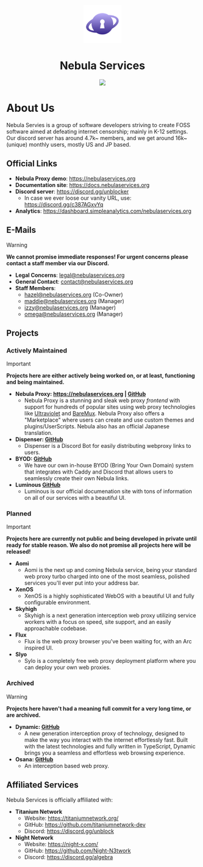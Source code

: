 <p align="center">
  <kbd>
    <a href="https://nebulaservices.org">
      <img width="100px" src="https://github.com/NebulaServices/.github/blob/b79200185ac63062257c4de1c4f37aae4f0aba2f/profile/nebula.png">
    </a>
  </kbd>
</p>
<h1 align="center">Nebula Services</h1>
<p align="center">
  <a href="https://discord.gg/unblocker"><img height="30px" src="https://img.shields.io/badge/Discord-7289DA?style=for-the-badge&logo=discord&logoColor=white"><img></a>
</p>

# About Us
Nebula Servies is a group of software developers striving to create FOSS software aimed at defeating internet censorship; mainly in K-12 settings. Our discord server has around 4.7k~ members, and we get around 16k~ (unique) monthly users, mostly US and JP based.

## Official Links
- **Nebula Proxy demo**: https://nebulaservices.org
- **Documentation site**: https://docs.nebulaservices.org
- **Discord server**: https://discord.gg/unblocker
  - In case we ever loose our vanity URL, use: https://discord.gg/c387AGxvYq
- **Analytics**: https://dashboard.simpleanalytics.com/nebulaservices.org

## E-Mails
> [!WARNING]
**We cannot promise immediate responses! For urgent concerns please contact a staff member via our Discord.**
- **Legal Concerns**: legal@nebulaservices.org
- **General Contact**: contact@nebulaservices.org
- **Staff Members**:
  - hazel@nebulaservices.org (Co-Owner)
  - maddie@nebulaservices.org (Manager)
  - izzy@nebulaservices.org (Manager)
  - omega@nebulaservices.org (Manager)

##  Projects
### Actively Maintained
> [!IMPORTANT]
**Projects here are either actively being worked on, or at least, functioning and being maintained.**
- **Nebula Proxy: https://nebulaservices.org | [GitHub](https://github.com/NebulaServices/Nebula)**
  - Nebula Proxy is a stunning and sleak web proxy *frontend* with support for hundreds of popular sites using web proxy technologies like [Ultraviolet](https://github.com/titaniumnetwork-dev/ultraviolet) and [BareMux](https://github.com/mercuryworkshop/baremux). Nebula Proxy also offers a "Marketplace" where users can create and use custom themes and plugins/UserScripts. Nebula also has an official Japanese translation.
- **Dispenser: [GitHub](https://github.com/nebulaservices/dispenser)**
  - Dispenser is a Discord Bot for easily distributing webproxy links to users.
- **BYOD: [GitHub](https://github.com/NebulaServices/nebula-byod)**
  - We have our own in-house BYOD (Bring Your Own Domain) system that integrates with Caddy and Discord that allows users to seamlessly create their own Nebula links.
- **Luminous [GitHub](https://github.com/NebulaServices/luminous-docs)**
  - Luminous is our official documenation site with tons of information on all of our services with a beautiful UI.

### Planned
> [!IMPORTANT]
**Projects here are currently not public and being developed in private until ready for stable reason. We also do not promise all projects here will be released!**
- **Aomi**
  - Aomi is the next up and coming Nebula service, being your standard web proxy turbo charged into one of the most seamless, polished services you'll ever put into your address bar.
- **XenOS**
  - XenOS is a highly sophisticated WebOS with a beautiful UI and fully configurable environment.
- **Skyhigh**
  - Skyhigh is a next generation interception web proxy utilizing service workers with a focus on speed, site support, and an easily approachable codebase.
- **Flux**
  - Flux is the web proxy browser you've been waiting for, with an Arc inspired UI.
- **Slyo**
  - Sylo is a completely free web proxy deployment platform where you can deploy your own web proxies.  

### Archived
> [!WARNING]
**Projects here haven't had a meaning full commit for a very long time, or are archived.**
- **Dynamic: [GitHub](https://github.com/NebulaServices/Dynamic)**
  -  A new generation interception proxy of technology, designed to make the way you interact with the internet effortlessly fast. Built with the latest technologies and fully written in TypeScript, Dynamic brings you a seamless and effortless web browsing experience.
- **Osana: [GitHub](https://github.com/NebulaServices/Osana)**
  - An interception based web proxy.
 
## Affiliated Services
Nebula Services is officially affiliated with:
- **Titanium Network**
  - Website: https://titaniumnetwork.org/
  - GitHub: https://github.com/titaniumnetwork-dev
  - Discord: https://discord.gg/unblock
- **Night Network**
  - Website: https://night-x.com/
  - GitHub: https://github.com/Night-N3twork
  - Discord: https://discord.gg/algebra
